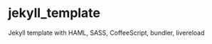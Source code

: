 jekyll_template
===============

Jekyll template with HAML, SASS, CoffeeScript, bundler, livereload

